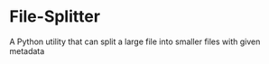 # File-Splitter
A Python utility that can split a large file into smaller files with given metadata
